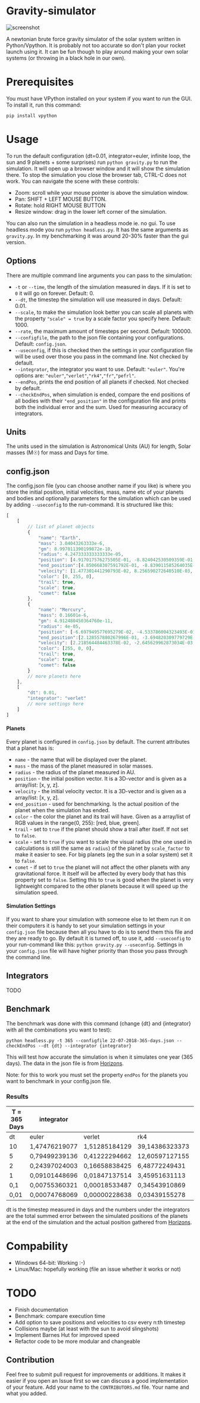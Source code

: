 # Gravity-simulator
![screenshot](screenshot.png)

A newtonian brute force gravity simulator of the solar system written in Python/Vpython. It is probably not too accurate so don't plan your rocket launch using it. It can be fun though to play around making your own solar systems (or throwing in a black hole in our own).

# Prerequisites
You must have VPython installed on your system if you want to run the GUI. To install it, run this command:

``pip install vpython``

# Usage
To run the default configuration (dt=0.01, integrator=euler, infinite loop, the sun and 9 planets + some surprises) run ``python gravity.py`` to run the simulation. It will open up a browser window and it will show the simulation there. To stop the simulation you close the browser tab, CTRL-C does not work. You can navigate the scene with these controls:
- Zoom: scroll while your mouse pointer is above the simulation window.
- Pan: SHIFT + LEFT MOUSE BUTTON.
- Rotate: hold RIGHT MOUSE BUTTON
- Resize window: drag in the lower left corner of the simulation. 

You can also run the simulation in a headless mode ie. no gui. To use headless mode you run ``python headless.py``. It has the same arguments as ``gravity.py``. In my benchmarking it was around 20-30% faster than the gui version. 

## Options
There are multiple command line arguments you can pass to the simulation:
- `-t` or `--time`, the length of the simulation measured in days. If it is set to ``0`` it will go on forever. Default: 0.
- `--dt`, the timestep the simulation will use measured in days. Default: 0.01.
- `--scale`, to make the simulation look better you can scale all planets with the property `"scale" = true` by a scale factor you specify here. Default: 1000.
- `--rate`, the maximum amount of timesteps per second. Default: 100000.
- `--configfile`, the path to the json file containing your configurations. Default: ``config.json``.
- `--useconfig`, if this is checked then the settings in your configuration file will be used over those you pass in the command line. Not checked by default.
- `--integrator`, the integrator you want to use. Default: ``"euler"``. You're options are: ``"euler"``,``"verlet"``,``"rk4"``,``"fr"``,``"pefrl"``.
- `--endPos`, prints the end position of all planets if checked. Not checked by default.
- `--checkEndPos`, when simulation is ended, compare the end positions of all bodies with their ``"end_position"`` in the configuration file and prints both the individual error and the sum. Used for measuring accuracy of integrators. 

## Units
The units used in the simulation is Astronomical Units (AU) for length, Solar masses (M☉) for mass and Days for time. 

## config.json
The config.json file (you can choose another name if you like) is where you store the initial position, initial velocities, mass, name etc of your planets and bodies and optionally parameters for the simulation which can be used by adding ``--useconfig`` to the run-command. It is structured like this:

``` javascript
[
    [
        // list of planet objects 
        {
            "name": "Earth",
            "mass": 3.04043263333e-6,
            "gm": 8.997011390199872e-10,
            "radius": 4.247333333333333e-05,
            "position": [4.917017576275505E-01, -8.824042530509359E-01, -5.209443792483747E-05],
            "end_position":[4.850668307591792E-01, -8.839011585264035E-01, 2.533899203374515E-05],
            "velocity": [1.477301441290793E-02, 8.256590272640510E-03, -2.300568124497324E-07],
            "color": [0, 255, 0],
            "trail": true,
            "scale": true,
            "comet": false
        },
        {
            "name": "Mercury",
            "mass": 0.16601e-6,
            "gm": 4.912480450364760e-11,
            "radius": 4e-05,
            "position": [-6.697949577695279E-02, -4.533786004323493E-01, -3.151845929929386E-02],
            "end_position":[2.128557880267996E-01, -3.694820309779729E-01, -5.057699121768672E-02],
            "velocity": [2.218564484463378E-02, -2.645629962873034E-03, -2.252238212508237E-03],
            "color": [255, 0, 0],
            "trail": true,
            "scale": true,
            "comet": false
        }
        // more planets here
    ],
    [
        "dt": 0.01,
        "integrator": "verlet"
        // more settings here
    ]
]
```

#### Planets
Every planet is configured in ``config.json`` by default. The current attributes that a planet has is:
- ``name`` - the name that will be displayed over the planet.
- ``mass`` - the mass of the planet measured in solar masses.
- ``radius`` - the radius of the planet measured in AU.
- ``position`` - the initial position vector. It is a 3D-vector and is given as a array/list: [x, y, z].
- ``velocity`` - the initial velocity vector. It is a 3D-vector and is given as a array/list: [x, y, z].
- ``end_position`` - used for benchmarking. Is the actual position of the planet when the simulation has ended.  
- ``color`` - the color the planet and its trail will have. Given as a array/list of RGB values in the range(0, 255): [red, blue, green].
- ``trail`` - set to ``true`` if the planet should show a trail after itself. If not set to ``false``.
- ``scale`` - set to ``true`` if you want to scale the visual radius (the one used in calculations is still the same as ``radius``) of the planet by ``scale_factor`` to make it easier to see. For big planets (eg the sun in a solar system) set it to ``false``.
- ``comet`` - if set to ``true`` the planet will not affect the other planets with any gravitational force. It itself will be affected by every body that has this property set to ``false``. Setting this to ``true`` is good when the planet is very lightweight compared to the other planets because it will speed up the simulation speed. 

#### Simulation Settings
If you want to share your simulation with someone else to let them run it on their computers it is handy to set your simulation settings in your ``config.json`` file because then all you have to do is to send them this file and they are ready to go. By default it is turned off, to use it, add ``--useconfig`` to your run-command like this: ``python gravity.py --useconfig``. Settings in your ``config.json`` file will have higher priority than those you pass through the command line. 


## Integrators
TODO

## Benchmark
The benchmark was done with this command (change {dt} and {integrator} with all the combinations you want to test):

``python headless.py -t 365 --configfile 22-07-2018-365-days.json --checkEndPos --dt {dt} --integrator {integrator}``

This will test how accurate the simulation is when it simulates one year (365 days). The data in the json file is from [Horizons](https://ssd.jpl.nasa.gov/horizons.cgi#top). 

Note: for this to work you must set the property ``endPos`` for the planets you want to benchmark in your config.json file. 

### Results
| T = 365 Days | integrator    |               |                |               |               |
|--------------|---------------|---------------|----------------|---------------|---------------|
| dt           | euler         | verlet        | rk4            | fr            | pefrl         |
| 10           | 1,47476219077 | 1,51285184129 | 39,14386323373 | 1,14509990477 | 0,54122193722 |
| 5            | 0,79499239136 | 0,41222294662 | 12,60597127155 | 0,12479212873 | 0,00493978032 |
| 2            | 0,24397024003 | 0,16658838425 | 6,48772249431  | 0,09844171931 | 0,09395267074 |
| 1            | 0,09101448696 | 0,01847137514 | 3,45951631113  | 0,00030737638 | 0,00000883167 |
| 0,1          | 0,00755360321 | 0,00018533487 | 0,34543910869  | 0,00000172775 | 0,00000175356 |
| 0,01         | 0,00074768069 | 0,00000228638 | 0,03439155278  | 0,00000175423 | 0,00000175423 |

dt is the timestep measured in days and the numbers under the integrators are the total summed error between the simulated positions of the planets at the end of the simulation and the actual position gathered from [Horizons](https://ssd.jpl.nasa.gov/horizons.cgi#top).

# Compability
- Windows 64-bit: Working :-)
- Linux/Mac: hopefully working (file an issue whether it works or not)

# TODO
- Finish documentation
- Benchmark: compare execution time
- Add option to save positions and velocities to csv every n:th timestep
- Collisions maybe (at least with the sun to avoid slingshots)
- Implement Barnes Hut for improved speed
- Refactor code to be more modular and changeable

## Contribution
Feel free to submit pull request for improvements or additions. It makes it easier if you open an Issue first so we can discuss a good implementation of your feature.
Add your name to the ``CONTRIBUTORS.md`` file. Your name and what you added. 
